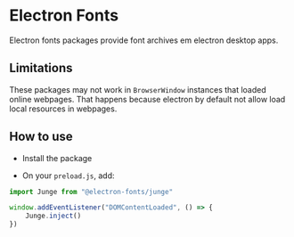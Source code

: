 # Electron Fonts

Electron fonts packages provide font archives em electron desktop apps.

## Limitations

These packages may not work in `BrowserWindow` instances that loaded online webpages. That happens because electron by default not allow load local resources in webpages.

## How to use

* Install the package

* On your `preload.js`, add:

```ts
import Junge from "@electron-fonts/junge"

window.addEventListener("DOMContentLoaded", () => {
    Junge.inject()
})
```